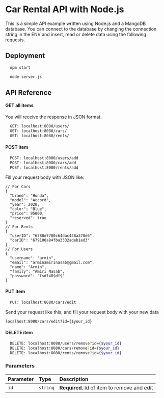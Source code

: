 
# Car Rental API with Node.js

This is a simple API example written using Node.js and a MangoDB database. You can connect to the database by changing the connection string in the ENV and insert, read or delete data using the following requests.


## Deployment

```bash
  npm start
```

```bash
  node server.js
```

## API Reference

#### GET all items
You will receive the response in JSON format.
```bash
  GET: localhost:8080/users/
  GET: localhost:8080/cars/
  GET: localhost:8080/rents/
```

#### POST item

```bash
  POST: localhost:8080/users/add
  POST: localhost:8080/cars/add 
  POST: localhost:8080/rents/add
```
Fill your request body with JSON like:

```
// For Cars
{
  "brand": "Honda",
  "model": "Accord",
  "year": 2020,
  "color": "Blue",
  "price": 95000,
  "reserved": true
}
// For Rents
{
  "userID": "6788e7780c64dac448a378e6",
  "carID": "679100a84fba3332adeb1ed3"
}
// For Users
{
  "username": "armin",
  "email": "arminamirinasab@gmail.com",
  "name": "Armin",
  "family": "Amiri Nasab",
  "password": "fsdf48$df$"
}
```

#### PUT item

```bash
  PUT: localhost:8080/cars/edit
```
Send your request like this, and fill your request body with your new data
```
localhost:8080/cars/edit?id={$your_id}
```


#### DELETE item

```bash
  DELETE: localhost:8080/users/remove?id={$your_id}
  DELETE: localhost:8080/cars/remove?id={$your_id}
  DELETE: localhost:8080/rents/remove?id={$your_id}
```

### Parameters
| Parameter | Type     | Description                       |
| :-------- | :------- | :-------------------------------- |
| `id`      | `string` | **Required**. Id of item to remove and edit |

